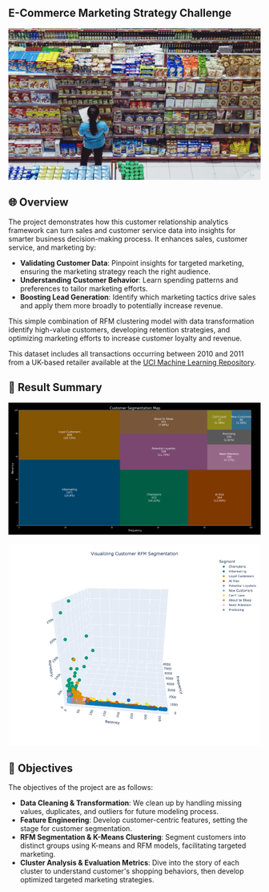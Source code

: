 ## E-Commerce Marketing Strategy Challenge
![E-Commerce Marketing Strategy Challenge](reports/images/commerce.jpeg)

## 🌐 Overview
The project demonstrates how this customer relationship analytics framework can turn sales and customer service data into insights for smarter business decision-making process. It enhances sales, customer service, and marketing by:
- **Validating Customer Data**: Pinpoint insights for targeted marketing, ensuring the marketing strategy reach the right audience.
- **Understanding Customer Behavior**: Learn spending patterns and preferences to tailor marketing efforts.
- **Boosting Lead Generation**: Identify which marketing tactics drive sales and apply them more broadly to potentially increase revenue.

This simple combination of RFM clustering model with data transformation identify high-value customers, developing retention strategies, and optimizing marketing efforts to increase customer loyalty and revenue.

This dataset includes all transactions occurring between 2010 and 2011 from a UK-based retailer available at the [UCI Machine Learning Repository](https://archive.ics.uci.edu/dataset/352/online+retail).

<!-- ## 🌟 Problem -->

## 🌟 Result Summary
![Segmentation Map](reports/plots/customer_segmentation_map.png)

![RFM Segmentation](reports/plots/rfm_segmentation_3d.png)

## 🎯 Objectives
The objectives of the project are as follows:

* **Data Cleaning & Transformation**: We clean up by handling missing values, duplicates, and outliers for future modeling process.
* **Feature Engineering**: Develop customer-centric features, setting the stage for customer segmentation.
* **RFM Segmentation & K-Means Clustering**: Segment customers into distinct groups using K-means and RFM models, facilitating targeted marketing.
* **Cluster Analysis & Evaluation Metrics**: Dive into the story of each cluster to understand customer's shopping behaviors, then develop optimized targeted marketing strategies.


<!-- ## 📁 File Descriptions


<!-- ## 🚀 How to run


<!-- - 🤝 **Connect on LinkedIn**: Looking for collaborations? Feel free to connect on [LinkedIn](https://linkedin.com/in/trungdoquoc/). -->